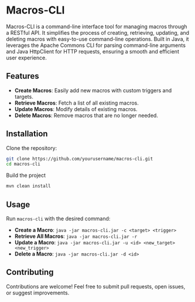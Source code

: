 # Macros-CLI

Macros-CLI is a command-line interface tool for managing macros through a RESTful API. It simplifies the process of creating, retrieving, updating, and deleting macros with easy-to-use command-line operations. Built in Java, it leverages the Apache Commons CLI for parsing command-line arguments and Java HttpClient for HTTP requests, ensuring a smooth and efficient user experience.

## Features

- **Create Macros**: Easily add new macros with custom triggers and targets.
- **Retrieve Macros**: Fetch a list of all existing macros.
- **Update Macros**: Modify details of existing macros.
- **Delete Macros**: Remove macros that are no longer needed.

## Installation

Clone the repository:

```bash
git clone https://github.com/yourusername/macros-cli.git
cd macros-cli
```

Build the project
```bash
mvn clean install
```

## Usage

Run `macros-cli` with the desired command:

- **Create a Macro**: `java -jar macros-cli.jar -c <target> <trigger>`
- **Retrieve All Macros**: `java -jar macros-cli.jar -r`
- **Update a Macro**: `java -jar macros-cli.jar -u <id> <new_target> <new_trigger>`
- **Delete a Macro**: `java -jar macros-cli.jar -d <id>`

## Contributing

Contributions are welcome! Feel free to submit pull requests, open issues, or suggest improvements.

